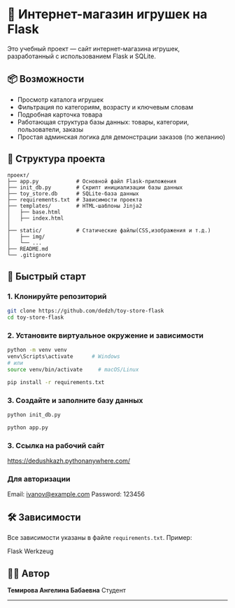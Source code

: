 # 🧸 Интернет-магазин игрушек на Flask

Это учебный проект — сайт интернет-магазина игрушек, разработанный с использованием Flask и SQLite.

## 📦 Возможности

- Просмотр каталога игрушек
- Фильтрация по категориям, возрасту и ключевым словам
- Подробная карточка товара
- Работающая структура базы данных: товары, категории, пользователи, заказы
- Простая админская логика для демонстрации заказов (по желанию)

## 📁 Структура проекта

```
проект/
├── app.py            # Основной файл Flask-приложения
├── init_db.py        # Скрипт инициализации базы данных
├── toy_store.db      # SQLite-база данных
├── requirements.txt  # Зависимости проекта
├── templates/        # HTML-шаблоны Jinja2
│   ├── base.html
│   ├── index.html
│   
├── static/           # Статические файлы(CSS,изображения и т.д.)
│   ├── img/
│   └── ...
├── README.md
└── .gitignore
```

## 🚀 Быстрый старт

### 1. Клонируйте репозиторий

```bash
git clone https://github.com/dedzh/toy-store-flask
cd toy-store-flask
```
### 2. Установите виртуальное окружение и зависимости
```bash
python -m venv venv
venv\Scripts\activate      # Windows
# или
source venv/bin/activate     # macOS/Linux

pip install -r requirements.txt
```

### 3. Создайте и заполните базу данных
```bash
python init_db.py
```
```bash
python app.py
```
### 3. Ссылка на рабочий сайт

https://dedushkazh.pythonanywhere.com/
### Для авторизации
Email:
ivanov@example.com
Password:
123456

## 🛠 Зависимости

Все зависимости указаны в файле `requirements.txt`. Пример:

Flask
Werkzeug


## 🧑‍🎓 Автор

**Темирова Ангелина Бабаевна**
Студент

---
